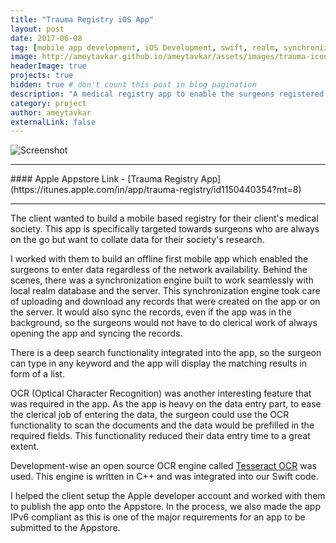 ```yaml
---
title: "Trauma Registry iOS App"
layout: post
date: 2017-06-08
tag: [mobile app development, iOS Development, swift, realm, synchronization, offline database, tesseract ocr]
image: http://ameytavkar.github.io/ameytavkar/assets/images/trauma-icon.png
headerImage: true
projects: true
hidden: true # don't count this post in blog pagination
description: "A medical registry app to enable the surgeons registered under the medical society to collect and collate special cases for research purposes"
category: project
author: ameytavkar
externalLink: false
---
```


![Screenshot](http://ameytavkar.github.io/ameytavkar/assets/images/trauma-screenshots.jpg)

<hr />
#### Apple Appstore Link - [Trauma Registry App](https://itunes.apple.com/in/app/trauma-registry/id1150440354?mt=8)
<hr />

The client wanted to build a mobile based registry for their client's medical society. This app is specifically targeted towards surgeons who are always on the go but want to collate data for their society's research.

I worked with them to build an offline first mobile app which enabled the surgeons to enter data regardless of the network availability. Behind the scenes, there was a synchronization engine built to work seamlessly with local realm database and the server. This synchronization engine took care of uploading and download any records that were created on the app or on the server. It would also sync the records, even if the app was in the background, so the surgeons would not have to do clerical work of always opening the app and syncing the records.

There is a deep search functionality integrated into the app, so the surgeon can type in any keyword and the app will display the matching results in form of a list.

OCR (Optical Character Recognition) was another interesting feature that was required in the app. As the app is heavy on the data entry part, to ease the clerical job of entering the data, the surgeon could use the OCR functionality to scan the documents and the data would be prefilled in the required fields. This functionality reduced their data entry time to a great extent.

Development-wise an open source OCR engine called [Tesseract OCR](https://github.com/tesseract-ocr/) was used. This engine is written in C++ and was integrated into our Swift code.

I helped the client setup the Apple developer account and worked with them to publish the app onto the Appstore. In the process, we also made the app IPv6 compliant as this is one of the major requirements for an app to be submitted to the Appstore.
